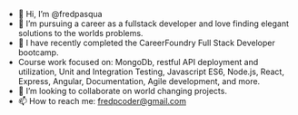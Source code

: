 - 👋 Hi, I’m @fredpasqua
- 👀 I’m pursuing a career as a fullstack developer and love finding elegant solutions to the worlds problems.
- 🌱 I have recently completed the CareerFoundry Full Stack Developer bootcamp.
- Course work focused on: MongoDb, restful API deployment and utilization, Unit and Integration Testing, Javascript ES6, Node.js, React, Express, Angular, Documentation, Agile development, and more.
- 💞️ I’m looking to collaborate on world changing projects.
- 📫 How to reach me: fredpcoder@gmail.com

<!---
fredpasqua/fredpasqua is a ✨ special ✨ repository because its `README.md` (this file) appears on your GitHub profile.
You can click the Preview link to take a look at your changes.
--->
